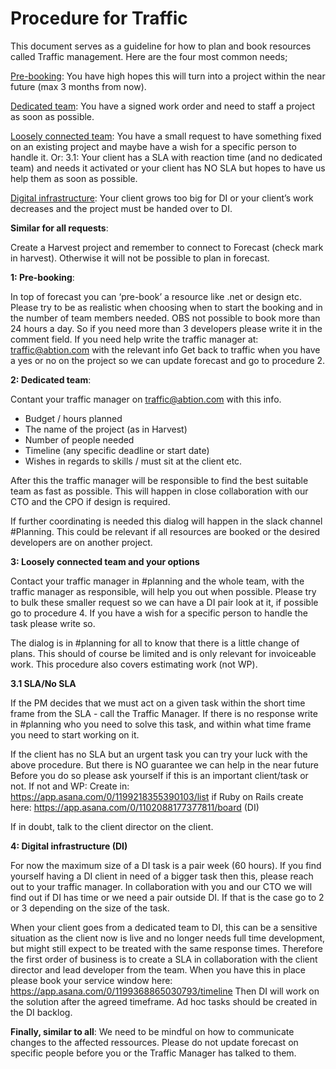 # Procedure for Traffic


This document serves as a guideline for how to plan and book resources called Traffic management. Here are the four most common needs;

<ins>Pre-booking</ins>: You have high hopes this will turn into a project within the near future (max 3 months from now).   


<ins>Dedicated team</ins>: You have a signed work order and need to staff a project as soon as possible.


<ins>Loosely connected team</ins>: You have a small request to have something fixed on an existing project and maybe have a wish for a specific person to handle it. Or:
3.1: Your client has a SLA with reaction time (and no dedicated team) and needs it activated or your client has NO SLA but hopes to have us help them as soon as possible.


<ins>Digital infrastructure</ins>: Your client grows too big for DI or your client’s work decreases and the project must be handed over to DI.


**Similar for all requests**:

Create a Harvest project and remember to connect to Forecast (check mark in harvest). Otherwise it will not be possible to plan in forecast. 

**1: Pre-booking**: 

In top of forecast you can ‘pre-book’ a resource like .net or design etc. 
Please try to be as realistic when choosing when to start the booking and in the number of team members needed. OBS not possible to book more than 24 hours a day. So if you need more than 3 developers please write it in the comment field. 
If you need help write the traffic manager at: traffic@abtion.com with the relevant info
Get back to traffic when you have a yes or no on the project so we can update forecast and go to procedure 2. 

**2: Dedicated team**: 

Contant your traffic manager on traffic@abtion.com with this info. 

- Budget / hours planned
- The name of the project (as in Harvest)
- Number of people needed
- Timeline (any specific deadline or start date)
- Wishes in regards to skills / must sit at the client etc.

After this the traffic manager will be responsible to find the best suitable team as fast as possible. This will happen in close collaboration with our CTO and the CPO if design is required. 

If further coordinating is needed this dialog will happen in the slack channel #Planning. This could be relevant if all resources are booked or the desired developers are on another project. 

**3: Loosely connected team and your options**

Contact your traffic manager in #planning and the whole team, with the traffic manager as responsible, will help you out when possible. Please try to bulk these smaller request so we can have a DI pair look at it, if possible go to procedure 4. If you have a wish for a specific person to handle the task please write so. 

The dialog is in #planning for all to know that there is a little change of plans. This should of course be limited and is only relevant for invoiceable work. This procedure also covers estimating work (not WP). 


**3.1 SLA/No SLA**

If the PM decides that we must act on a given task within the short time frame from the SLA - call the Traffic Manager. If there is no response write in #planning who you need to solve this task, and within what time frame you need to start working on it. 

If the client has no SLA but an urgent task you can try your luck with the above procedure. But there is NO guarantee we can help in the near future
Before you do so please ask yourself if this is an important client/task or not. If not and WP: Create in: https://app.asana.com/0/1199218355390103/list if Ruby on Rails create here: https://app.asana.com/0/1102088177377811/board (DI)

If in doubt, talk to the client director on the client. 

**4: Digital infrastructure (DI)**

For now the maximum size of a DI task is a pair week (60 hours). If you find yourself having a DI client in need of a bigger task then this, please reach out to your traffic manager. In collaboration with you and our CTO we will find out if DI has time or we need a pair outside DI. If that is the case go to 2 or 3 depending on the size of the task. 

When your client goes from a dedicated team to DI, this can be a sensitive situation as the client now is live and no longer needs full time development, but might still expect to be treated with the same response times. Therefore the first order of business is to create a SLA in collaboration with the client director and lead developer from the team. When you have this in place please book your service window here: https://app.asana.com/0/1199368865030793/timeline
Then DI will work on the solution after the agreed timeframe. Ad hoc tasks should be created in the DI backlog.


**Finally, similar to all**: 
We need to be mindful on how to communicate changes to the affected ressources. Please do not update forecast on specific people before you or the Traffic Manager has talked to them. 
